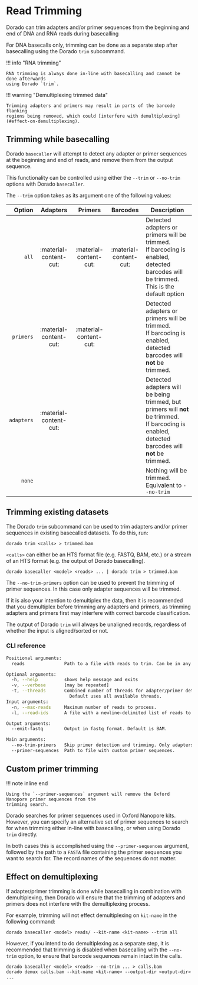 # Read Trimming

Dorado can trim adapters and/or primer sequences from the beginning and end of DNA and
RNA reads during basecalling

For DNA basecalls only, trimming can be done as a separate step after basecalling
using the Dorado `trim` subcommand.

!!! info "RNA trimming"

    RNA trimming is always done in-line with basecalling and cannot be done afterwards
    using Dorado `trim`.

!!! warning "Demultiplexing trimmed data"

    Trimming adapters and primers may result in parts of the barcode flanking
    regions being removed, which could [interfere with demultiplexing](#effect-on-demultiplexing).

## Trimming while basecalling

Dorado `basecaller` will attempt to detect any adapter or primer sequences at
the beginning and end of reads, and remove them from the output sequence.

This functionality can be controlled using either the `--trim` or `--no-trim` options
with Dorado `basecaller`.

The `--trim` option takes as its argument one of the following values:

| Option    | Adapters | Primers | Barcodes | Description |
| ------:    | :--------:|:-------: | :--------: | ----------- |
| `all` | :material-content-cut: | :material-content-cut: | :material-content-cut: | Detected adapters or primers will be trimmed.<br />If barcoding is enabled, detected barcodes will be trimmed.<br />This is the default option |
| `primers` | :material-content-cut: | :material-content-cut: | | Detected adapters or primers will be trimmed.<br />If barcoding is enabled, detected barcodes will **not** be trimmed. |
| `adapters`| :material-content-cut: | | | Detected adapters will be being trimmed, but primers will **not** be trimmed.<br />If barcoding is enabled, detected barcodes will **not** be trimmed. |
| `none`    | | | | Nothing will be trimmed. Equivalent to `--no-trim`     |

## Trimming existing datasets

The Dorado `trim` subcommand can be used to trim adapters and/or primer sequences in
existing basecalled datasets. To do this, run:

```dorado
dorado trim <calls> > trimmed.bam
```

`<calls>` can either be an HTS format file (e.g. FASTQ, BAM, etc.) or a stream of an
HTS format (e.g. the output of Dorado basecalling).

```dorado
dorado basecaller <model> <reads> ... | dorado trim > trimmed.bam
```

The `--no-trim-primers` option can be used to prevent the trimming of primer sequences.
In this case only adapter sequences will be trimmed.

If it is also your intention to demultiplex the data, then it is recommended that you
demultiplex before trimming any adapters and primers, as trimming adapters and primers
first may interfere with correct barcode classification.

The output of Dorado `trim` will always be unaligned records, regardless of whether the
input is aligned/sorted or not.

### CLI reference

```bash
Positional arguments:
  reads               Path to a file with reads to trim. Can be in any HTS format. [nargs: 0 or more]

Optional arguments:
  -h, --help          shows help message and exits
  -v, --verbose       [may be repeated]
  -t, --threads       Combined number of threads for adapter/primer detection and output generation.
                        Default uses all available threads.
Input arguments:
  -n, --max-reads     Maximum number of reads to process.
  -l, --read-ids      A file with a newline-delimited list of reads to trim.

Output arguments:
  --emit-fastq        Output in fastq format. Default is BAM.

Main arguments:
  --no-trim-primers   Skip primer detection and trimming. Only adapters will be detected and trimmed.
  --primer-sequences  Path to file with custom primer sequences.

```

## Custom primer trimming

!!! note inline end

    Using the `--primer-sequences` argument will remove the Oxford Nanopore primer sequences from the
    trimming search.

Dorado searches for primer sequences used in Oxford Nanopore kits. However, you can specify
an alternative set of primer sequences to search for when trimming either in-line with basecalling,
or when using Dorado `trim` directly.

In both cases this is accomplished using the `--primer-sequences` argument, followed by the
path to a `FASTA` file containing the primer sequences you want
to search for. The record names of the sequences do not matter.

## Effect on demultiplexing

If adapter/primer trimming is done while basecalling in combination with demultiplexing,
then Dorado will ensure that the trimming of adapters and primers does
not interfere with the demultiplexing process.

For example, trimming will not effect demultiplexing on `kit-name` in the following command:

```dorado
dorado basecaller <model> reads/ --kit-name <kit-name> --trim all
```

However, if you intend to do demultiplexing as a separate step, it is recommended that
trimming is disabled when basecalling with the `--no-trim` option, to ensure that barcode sequences
remain intact in the calls.

```dorado
dorado basecaller <model> <reads> --no-trim ... > calls.bam
dorado demux calls.bam --kit-name <kit-name> --output-dir <output-dir> ...
```
